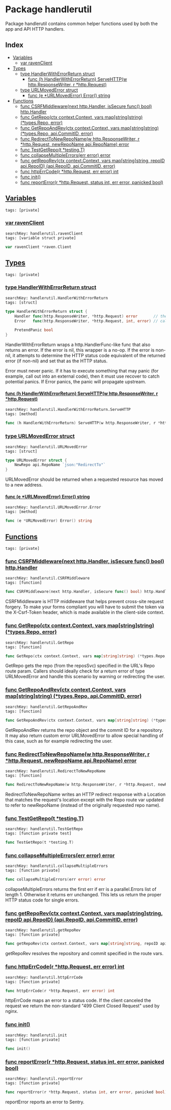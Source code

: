 # Package handlerutil

Package handlerutil contains common helper functions used by both the app and API HTTP handlers. 

## Index

* [Variables](#var)
    * [var ravenClient](#ravenClient)
* [Types](#type)
    * [type HandlerWithErrorReturn struct](#HandlerWithErrorReturn)
        * [func (h HandlerWithErrorReturn) ServeHTTP(w http.ResponseWriter, r *http.Request)](#HandlerWithErrorReturn.ServeHTTP)
    * [type URLMovedError struct](#URLMovedError)
        * [func (e *URLMovedError) Error() string](#URLMovedError.Error)
* [Functions](#func)
    * [func CSRFMiddleware(next http.Handler, isSecure func() bool) http.Handler](#CSRFMiddleware)
    * [func GetRepo(ctx context.Context, vars map[string]string) (*types.Repo, error)](#GetRepo)
    * [func GetRepoAndRev(ctx context.Context, vars map[string]string) (*types.Repo, api.CommitID, error)](#GetRepoAndRev)
    * [func RedirectToNewRepoName(w http.ResponseWriter, r *http.Request, newRepoName api.RepoName) error](#RedirectToNewRepoName)
    * [func TestGetRepo(t *testing.T)](#TestGetRepo)
    * [func collapseMultipleErrors(err error) error](#collapseMultipleErrors)
    * [func getRepoRev(ctx context.Context, vars map[string]string, repoID api.RepoID) (api.RepoID, api.CommitID, error)](#getRepoRev)
    * [func httpErrCode(r *http.Request, err error) int](#httpErrCode)
    * [func init()](#init.error_reporting.go)
    * [func reportError(r *http.Request, status int, err error, panicked bool)](#reportError)


## <a id="var" href="#var">Variables</a>

```
tags: [private]
```

### <a id="ravenClient" href="#ravenClient">var ravenClient</a>

```
searchKey: handlerutil.ravenClient
tags: [variable struct private]
```

```Go
var ravenClient *raven.Client
```

## <a id="type" href="#type">Types</a>

```
tags: [private]
```

### <a id="HandlerWithErrorReturn" href="#HandlerWithErrorReturn">type HandlerWithErrorReturn struct</a>

```
searchKey: handlerutil.HandlerWithErrorReturn
tags: [struct]
```

```Go
type HandlerWithErrorReturn struct {
	Handler func(http.ResponseWriter, *http.Request) error       // the underlying handler
	Error   func(http.ResponseWriter, *http.Request, int, error) // called to send an error response (e.g., an error page), it must not panic

	PretendPanic bool
}
```

HandlerWithErrorReturn wraps a http.HandlerFunc-like func that also returns an error.  If the error is nil, this wrapper is a no-op. If the error is non-nil, it attempts to determine the HTTP status code equivalent of the returned error (if non-nil) and set that as the HTTP status. 

Error must never panic. If it has to execute something that may panic (for example, call out into an external code), then it must use recover to catch potential panics. If Error panics, the panic will propagate upstream. 

#### <a id="HandlerWithErrorReturn.ServeHTTP" href="#HandlerWithErrorReturn.ServeHTTP">func (h HandlerWithErrorReturn) ServeHTTP(w http.ResponseWriter, r *http.Request)</a>

```
searchKey: handlerutil.HandlerWithErrorReturn.ServeHTTP
tags: [method]
```

```Go
func (h HandlerWithErrorReturn) ServeHTTP(w http.ResponseWriter, r *http.Request)
```

### <a id="URLMovedError" href="#URLMovedError">type URLMovedError struct</a>

```
searchKey: handlerutil.URLMovedError
tags: [struct]
```

```Go
type URLMovedError struct {
	NewRepo api.RepoName `json:"RedirectTo"`
}
```

URLMovedError should be returned when a requested resource has moved to a new address. 

#### <a id="URLMovedError.Error" href="#URLMovedError.Error">func (e *URLMovedError) Error() string</a>

```
searchKey: handlerutil.URLMovedError.Error
tags: [method]
```

```Go
func (e *URLMovedError) Error() string
```

## <a id="func" href="#func">Functions</a>

```
tags: [private]
```

### <a id="CSRFMiddleware" href="#CSRFMiddleware">func CSRFMiddleware(next http.Handler, isSecure func() bool) http.Handler</a>

```
searchKey: handlerutil.CSRFMiddleware
tags: [function]
```

```Go
func CSRFMiddleware(next http.Handler, isSecure func() bool) http.Handler
```

CSRFMiddleware is HTTP middleware that helps prevent cross-site request forgery. To make your forms compliant you will have to submit the token via the X-Csrf-Token header, which is made available in the client-side context. 

### <a id="GetRepo" href="#GetRepo">func GetRepo(ctx context.Context, vars map[string]string) (*types.Repo, error)</a>

```
searchKey: handlerutil.GetRepo
tags: [function]
```

```Go
func GetRepo(ctx context.Context, vars map[string]string) (*types.Repo, error)
```

GetRepo gets the repo (from the reposSvc) specified in the URL's Repo route param. Callers should ideally check for a return error of type URLMovedError and handle this scenario by warning or redirecting the user. 

### <a id="GetRepoAndRev" href="#GetRepoAndRev">func GetRepoAndRev(ctx context.Context, vars map[string]string) (*types.Repo, api.CommitID, error)</a>

```
searchKey: handlerutil.GetRepoAndRev
tags: [function]
```

```Go
func GetRepoAndRev(ctx context.Context, vars map[string]string) (*types.Repo, api.CommitID, error)
```

GetRepoAndRev returns the repo object and the commit ID for a repository. It may also return custom error URLMovedError to allow special handling of this case, such as for example redirecting the user. 

### <a id="RedirectToNewRepoName" href="#RedirectToNewRepoName">func RedirectToNewRepoName(w http.ResponseWriter, r *http.Request, newRepoName api.RepoName) error</a>

```
searchKey: handlerutil.RedirectToNewRepoName
tags: [function]
```

```Go
func RedirectToNewRepoName(w http.ResponseWriter, r *http.Request, newRepoName api.RepoName) error
```

RedirectToNewRepoName writes an HTTP redirect response with a Location that matches the request's location except with the Repo route var updated to refer to newRepoName (instead of the originally requested repo name). 

### <a id="TestGetRepo" href="#TestGetRepo">func TestGetRepo(t *testing.T)</a>

```
searchKey: handlerutil.TestGetRepo
tags: [function private test]
```

```Go
func TestGetRepo(t *testing.T)
```

### <a id="collapseMultipleErrors" href="#collapseMultipleErrors">func collapseMultipleErrors(err error) error</a>

```
searchKey: handlerutil.collapseMultipleErrors
tags: [function private]
```

```Go
func collapseMultipleErrors(err error) error
```

collapseMultipleErrors returns the first err if err is a parallel.Errors list of length 1. Otherwise it returns err unchanged. This lets us return the proper HTTP status code for single errors. 

### <a id="getRepoRev" href="#getRepoRev">func getRepoRev(ctx context.Context, vars map[string]string, repoID api.RepoID) (api.RepoID, api.CommitID, error)</a>

```
searchKey: handlerutil.getRepoRev
tags: [function private]
```

```Go
func getRepoRev(ctx context.Context, vars map[string]string, repoID api.RepoID) (api.RepoID, api.CommitID, error)
```

getRepoRev resolves the repository and commit specified in the route vars. 

### <a id="httpErrCode" href="#httpErrCode">func httpErrCode(r *http.Request, err error) int</a>

```
searchKey: handlerutil.httpErrCode
tags: [function private]
```

```Go
func httpErrCode(r *http.Request, err error) int
```

httpErrCode maps an error to a status code. If the client canceled the request we return the non-standard "499 Client Closed Request" used by nginx. 

### <a id="init.error_reporting.go" href="#init.error_reporting.go">func init()</a>

```
searchKey: handlerutil.init
tags: [function private]
```

```Go
func init()
```

### <a id="reportError" href="#reportError">func reportError(r *http.Request, status int, err error, panicked bool)</a>

```
searchKey: handlerutil.reportError
tags: [function private]
```

```Go
func reportError(r *http.Request, status int, err error, panicked bool)
```

reportError reports an error to Sentry. 

